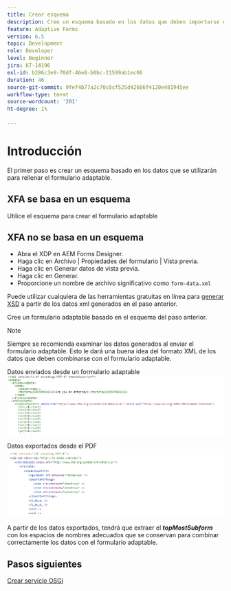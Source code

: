 ```yaml
---
title: Crear esquema
description: Cree un esquema basado en los datos que deben importarse en el formulario adaptable
feature: Adaptive Forms
version: 6.5
topic: Development
role: Developer
level: Beginner
jira: KT-14196
exl-id: b286c3e9-70df-46e8-b0bc-21599ab1ec06
duration: 46
source-git-commit: 9fef4b77a2c70c8cf525d42686f4120e481945ee
workflow-type: tm+mt
source-wordcount: '201'
ht-degree: 1%

---
```


# Introducción

El primer paso es crear un esquema basado en los datos que se utilizarán para rellenar el formulario adaptable.

## XFA se basa en un esquema

Utilice el esquema para crear el formulario adaptable

## XFA no se basa en un esquema

* Abra el XDP en AEM Forms Designer.
* Haga clic en Archivo | Propiedades del formulario | Vista previa.
* Haga clic en Generar datos de vista previa.
* Haga clic en Generar.
* Proporcione un nombre de archivo significativo como `form-data.xml`

Puede utilizar cualquiera de las herramientas gratuitas en línea para [generar XSD](https://www.freeformatter.com/xsd-generator.html) a partir de los datos xml generados en el paso anterior.

Cree un formulario adaptable basado en el esquema del paso anterior.

>[!NOTE]
>Siempre se recomienda examinar los datos generados al enviar el formulario adaptable. Esto le dará una buena idea del formato XML de los datos que deben combinarse con el formulario adaptable.

Datos enviados desde un formulario adaptable
![submitted-data](./assets/af-submitted-data.png)

Datos exportados desde el PDF
![exportar-datos](./assets/exported-data.png)

A partir de los datos exportados, tendrá que extraer el **_topMostSubform_** con los espacios de nombres adecuados que se conservan para combinar correctamente los datos con el formulario adaptable.

## Pasos siguientes

[Crear servicio OSGi](./create-osgi-service.md)
